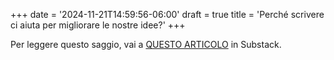 +++
date = '2024-11-21T14:59:56-06:00'
draft = true
title = 'Perché scrivere ci aiuta per migliorare le nostre idee?'
+++

Per leggere questo saggio, vai a [QUESTO ARTICOLO](https://substack.com/@kevinjonas/note/p-151949373) in Substack.